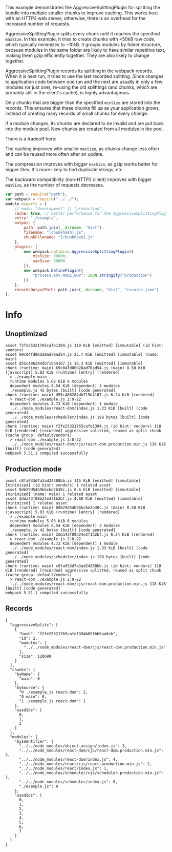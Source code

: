 This example demonstrates the AggressiveSplittingPlugin for splitting the bundle into multiple smaller chunks to improve caching. This works best with an HTTP2 web server, otherwise, there is an overhead for the increased number of requests.

AggressiveSplittingPlugin splits every chunk until it reaches the specified `maxSize`. In this example, it tries to create chunks with <50kB raw code, which typically minimizes to ~10kB. It groups modules by folder structure, because modules in the same folder are likely to have similar repetitive text, making them gzip efficiently together. They are also likely to change together.

AggressiveSplittingPlugin records its splitting in the webpack records. When it is next run, it tries to use the last recorded splitting. Since changes to application code between one run and the next are usually in only a few modules (or just one), re-using the old splittings (and chunks, which are probably still in the client's cache), is highly advantageous.

Only chunks that are bigger than the specified `minSize` are stored into the records. This ensures that these chunks fill up as your application grows, instead of creating many records of small chunks for every change.

If a module changes, its chunks are declared to be invalid and are put back into the module pool. New chunks are created from all modules in the pool.

There is a tradeoff here:

The caching improves with smaller `maxSize`, as chunks change less often and can be reused more often after an update.

The compression improves with bigger `maxSize`, as gzip works better for bigger files. It's more likely to find duplicate strings, etc.

The backward compatibility (non-HTTP2 client) improves with bigger `maxSize`, as the number of requests decreases.

```js
var path = require("path");
var webpack = require("../../");
module.exports = {
	// mode: "development" || "production",
	cache: true, // better performance for the AggressiveSplittingPlugin
	entry: "./example",
	output: {
		path: path.join(__dirname, "dist"),
		filename: "[chunkhash].js",
		chunkFilename: "[chunkhash].js"
	},
	plugins: [
		new webpack.optimize.AggressiveSplittingPlugin({
			minSize: 30000,
			maxSize: 50000
		}),
		new webpack.DefinePlugin({
			"process.env.NODE_ENV": JSON.stringify("production")
		})
	],
	recordsOutputPath: path.join(__dirname, "dist", "records.json")
};
```

# Info

## Unoptimized

```
asset f2fe25321765cafe1394.js 119 KiB [emitted] [immutable] (id hint: vendors)
asset 69c04fd86d28ad70ad54.js 25.7 KiB [emitted] [immutable] (name: main)
asset d55c486284db715b4167.js 15.3 KiB [emitted] [immutable]
chunk (runtime: main) 69c04fd86d28ad70ad54.js (main) 8.58 KiB (javascript) 5.02 KiB (runtime) [entry] [rendered]
  > ./example main
  runtime modules 5.02 KiB 6 modules
  dependent modules 8.54 KiB [dependent] 3 modules
  ./example.js 42 bytes [built] [code generated]
chunk (runtime: main) d55c486284db715b4167.js 6.24 KiB [rendered]
  > react-dom ./example.js 2:0-22
  dependent modules 4.72 KiB [dependent] 1 module
  ../../node_modules/react-dom/index.js 1.33 KiB [built] [code generated]
  ../../node_modules/scheduler/index.js 198 bytes [built] [code generated]
chunk (runtime: main) f2fe25321765cafe1394.js (id hint: vendors) 118 KiB [rendered] [recorded] aggressive splitted, reused as split chunk (cache group: defaultVendors)
  > react-dom ./example.js 2:0-22
  ../../node_modules/react-dom/cjs/react-dom.production.min.js 118 KiB [built] [code generated]
webpack 5.51.1 compiled successfully
```

## Production mode

```
asset c8fa933d7a3ad24388bb.js 115 KiB [emitted] [immutable] [minimized] (id hint: vendors) 1 related asset
asset 0db29d54b9bbcbe2b30c.js 8.6 KiB [emitted] [immutable] [minimized] (name: main) 1 related asset
asset 2dda43f08b24e3f1b2bf.js 4.68 KiB [emitted] [immutable] [minimized] 1 related asset
chunk (runtime: main) 0db29d54b9bbcbe2b30c.js (main) 8.58 KiB (javascript) 5.03 KiB (runtime) [entry] [rendered]
  > ./example main
  runtime modules 5.03 KiB 6 modules
  dependent modules 8.54 KiB [dependent] 3 modules
  ./example.js 42 bytes [built] [code generated]
chunk (runtime: main) 2dda43f08b24e3f1b2bf.js 6.24 KiB [rendered]
  > react-dom ./example.js 2:0-22
  dependent modules 4.72 KiB [dependent] 1 module
  ../../node_modules/react-dom/index.js 1.33 KiB [built] [code generated]
  ../../node_modules/scheduler/index.js 198 bytes [built] [code generated]
chunk (runtime: main) c8fa933d7a3ad24388bb.js (id hint: vendors) 118 KiB [rendered] [recorded] aggressive splitted, reused as split chunk (cache group: defaultVendors)
  > react-dom ./example.js 2:0-22
  ../../node_modules/react-dom/cjs/react-dom.production.min.js 118 KiB [built] [code generated]
webpack 5.51.1 compiled successfully
```

## Records

```
{
  "aggressiveSplits": [
    {
      "hash": "f2fe25321765cafe1394b09fbb9aa0cb",
      "id": 2,
      "modules": [
        "../../node_modules/react-dom/cjs/react-dom.production.min.js"
      ],
      "size": 120688
    }
  ],
  "chunks": {
    "byName": {
      "main": 0
    },
    "bySource": {
      "0 ./example.js react-dom": 2,
      "0 main": 0,
      "1 ./example.js react-dom": 1
    },
    "usedIds": [
      0,
      1,
      2
    ]
  },
  "modules": {
    "byIdentifier": {
      "../../node_modules/object-assign/index.js": 3,
      "../../node_modules/react-dom/cjs/react-dom.production.min.js": 5,
      "../../node_modules/react-dom/index.js": 4,
      "../../node_modules/react/cjs/react.production.min.js": 2,
      "../../node_modules/react/index.js": 1,
      "../../node_modules/scheduler/cjs/scheduler.production.min.js": 7,
      "../../node_modules/scheduler/index.js": 6,
      "./example.js": 0
    },
    "usedIds": [
      0,
      1,
      2,
      3,
      4,
      5,
      6,
      7
    ]
  }
}
```
